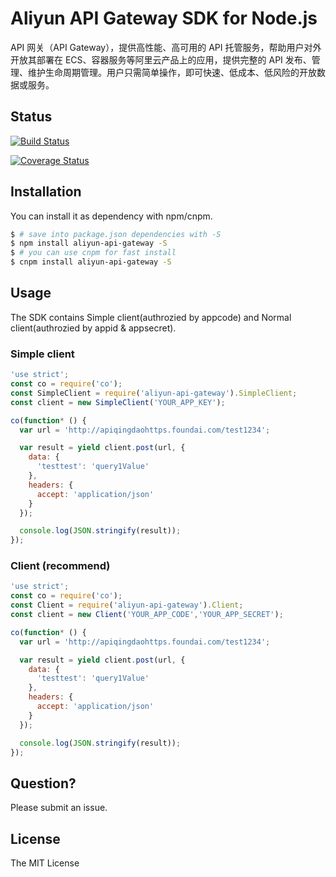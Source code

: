 Aliyun API Gateway SDK for Node.js
==================================

API 网关（API Gateway），提供高性能、高可用的 API 托管服务，帮助用户对外开放其部署在 ECS、容器服务等阿里云产品上的应用，提供完整的 API 发布、管理、维护生命周期管理。用户只需简单操作，即可快速、低成本、低风险的开放数据或服务。

## Status

[![Build Status](https://travis-ci.org/aliyun/api-gateway-nodejs-sdk.svg?branch=master)](https://travis-ci.org/aliyun/api-gateway-nodejs-sdk)

[![Coverage Status](https://coveralls.io/repos/github/aliyun/api-gateway-nodejs-sdk/badge.svg?branch=es5)](https://coveralls.io/github/aliyun/api-gateway-nodejs-sdk?branch=es5)

## Installation

You can install it as dependency with npm/cnpm.

```sh
$ # save into package.json dependencies with -S
$ npm install aliyun-api-gateway -S
$ # you can use cnpm for fast install
$ cnpm install aliyun-api-gateway -S
```

## Usage

The SDK contains Simple client(authrozied by appcode) and Normal client(authrozied by appid & appsecret).

### Simple client

```js
'use strict';
const co = require('co');
const SimpleClient = require('aliyun-api-gateway').SimpleClient;
const client = new SimpleClient('YOUR_APP_KEY');

co(function* () {
  var url = 'http://apiqingdaohttps.foundai.com/test1234';

  var result = yield client.post(url, {
    data: {
      'testtest': 'query1Value'
    },
    headers: {
      accept: 'application/json'
    }
  });

  console.log(JSON.stringify(result));
});

```

### Client (recommend)

```js
'use strict';
const co = require('co');
const Client = require('aliyun-api-gateway').Client;
const client = new Client('YOUR_APP_CODE','YOUR_APP_SECRET');

co(function* () {
  var url = 'http://apiqingdaohttps.foundai.com/test1234';

  var result = yield client.post(url, {
    data: {
      'testtest': 'query1Value'
    },
    headers: {
      accept: 'application/json'
    }
  });

  console.log(JSON.stringify(result));
});
```

## Question?

Please submit an issue.

## License

The MIT License
